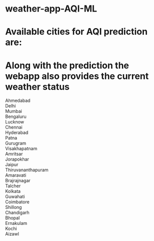 # weather-app-AQI-ML
# Available cities for AQI prediction are: 
# Along with the prediction the webapp also provides the current weather status
Ahmedabad             
Delhi                 
Mumbai                
Bengaluru             
Lucknow               
Chennai               
Hyderabad             
Patna                 
Gurugram              
Visakhapatnam         
Amritsar              
Jorapokhar            
Jaipur                
Thiruvananthapuram    
Amaravati              
Brajrajnagar           
Talcher                
Kolkata                
Guwahati               
Coimbatore             
Shillong               
Chandigarh             
Bhopal                 
Ernakulam              
Kochi                  
Aizawl  
